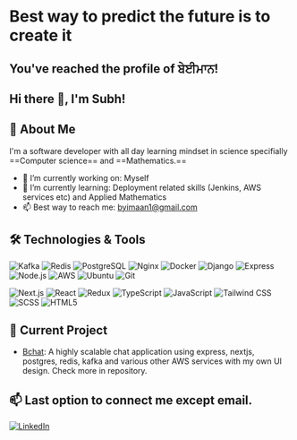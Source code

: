 # Best way to predict the future is to create it
## You've reached the profile of ਬੇਈਮਾਨ!
## Hi there 👋, I'm Subh!

## 🚀 About Me

I'm a software developer with all day learning mindset in science specifially ==Computer science== and ==Mathematics.==

- 🔭 I’m currently working on: Myself
- 🌱 I’m currently learning: Deployment related skills (Jenkins, AWS services etc) and Applied Mathematics
- 📫 Best way to reach me: [byimaan1@gmail.com](mailto:byimaan1@gmail.com)

## 🛠️ Technologies & Tools

![Kafka](https://img.shields.io/badge/-Kafka-black?logo=apache-kafka)
![Redis](https://img.shields.io/badge/-Redis-black?logo=redis)
![PostgreSQL](https://img.shields.io/badge/-PostgreSQL-316192?logo=postgresql)
![Nginx](https://img.shields.io/badge/-Nginx-black?logo=nginx)
![Docker](https://img.shields.io/badge/-Docker-2496ED?logo=docker)
![Django](https://img.shields.io/badge/-Django-092E20?logo=django)
![Express](https://img.shields.io/badge/-Express-black?logo=express)
![Node.js](https://img.shields.io/badge/-Node.js-43853D?logo=node.js)
![AWS](https://img.shields.io/badge/-AWS-black?logo=amazon-aws)
![Ubuntu](https://img.shields.io/badge/-Ubuntu-E95420?logo=ubuntu)
![Git](https://img.shields.io/badge/-Git-F05032?logo=git)

![Next.js](https://img.shields.io/badge/-Next.js-black?logo=next.js)
![React](https://img.shields.io/badge/-React-black?logo=react)
![Redux](https://img.shields.io/badge/-Redux-764ABC?logo=redux)
![TypeScript](https://img.shields.io/badge/-TypeScript-007ACC?logo=typescript)
![JavaScript](https://img.shields.io/badge/-JavaScript-F7DF1E?logo=javascript)
![Tailwind CSS](https://img.shields.io/badge/-TailwindCSS-38B2AC?logo=tailwind-css)
![SCSS](https://img.shields.io/badge/-SCSS-CC6699?logo=sass)
![HTML5](https://img.shields.io/badge/-HTML5-E34F26?logo=html5)

## 🔧 Current Project
- [Bchat](https://github.com/SubhPB/Bchat): A highly scalable chat application using express, nextjs, postgres, redis, kafka and various other AWS services with my own UI design. Check more in repository.


## 📫 Last option to connect me except email.
[![LinkedIn](https://img.shields.io/badge/LinkedIn-blue?logo=linkedin)](https://www.linkedin.com/in/subh-byimaan-1260b82a8/)


